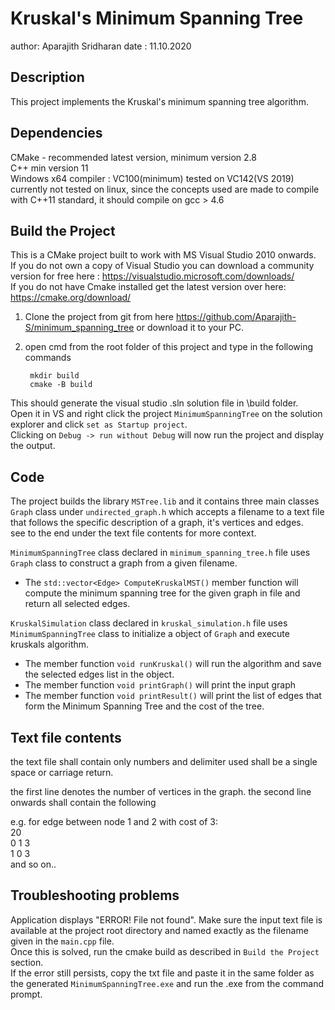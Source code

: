 # Kruskal's Minimum Spanning Tree
author: Aparajith Sridharan
date : 11.10.2020

## Description
This project implements the Kruskal's minimum spanning tree algorithm.

## Dependencies
CMake - recommended latest version, minimum version 2.8  
C++ min version 11  
Windows x64 compiler : VC100(minimum) tested on VC142(VS 2019)  
currently not tested on linux, since the concepts used are made to compile with C++11 standard, it should compile on gcc > 4.6

## Build the Project
This is a CMake project built to work with MS Visual Studio 2010 onwards.  
If you do not own a copy of Visual Studio you can download a community version for free here : https://visualstudio.microsoft.com/downloads/  
If you do not have Cmake installed get the latest version over here: https://cmake.org/download/

1. Clone the project from git from here https://github.com/Aparajith-S/minimum_spanning_tree or download it to your PC.
2. open cmd from the root folder of this project and type in the following commands
	
		mkdir build  
		cmake -B build  

This should generate the visual studio .sln solution file in \build folder.  
Open it in VS and right click the project `MinimumSpanningTree` on the solution explorer and click `set as Startup project`.  
Clicking on `Debug -> run without Debug` will now run the project and display the output.  

## Code
The project builds the library `MSTree.lib` and it contains three main classes
`Graph` class under `undirected_graph.h` which accepts a filename to a text file that follows the specific description of a graph, it's vertices and edges.  
see to the end under the text file contents for more context.  

`MinimumSpanningTree` class declared in `minimum_spanning_tree.h` file uses `Graph` class to construct a graph from a given filename.
 - The `std::vector<Edge> ComputeKruskalMST()` member function will compute the minimum spanning tree for the given graph in file and return all selected edges.

`KruskalSimulation` class declared in `kruskal_simulation.h` file uses `MinimumSpanningTree` class to initialize a object of `Graph` and execute kruskals algorithm.
 - The member function `void runKruskal()` will run the algorithm and save the selected edges list in the object.
 - The member function `void printGraph()` will print the input graph
 - The member function `void printResult()` will print the list of edges that form the Minimum Spanning Tree and the cost of the tree.

## Text file contents
the text file shall contain only numbers and delimiter used shall be a single space or carriage return.  

the first line denotes the number of vertices in the graph.
the second line onwards shall contain the following 


e.g. for edge between node 1 and 2 with cost of 3:  
20  
0 1 3  
1 0 3  
and so on..  

## Troubleshooting problems
Application displays "ERROR! File not found". 
Make sure the input text file is available at the project root directory and named exactly as the filename given in the `main.cpp` file.  
Once this is solved, run the cmake build as described in `Build the Project` section.  
If the error still persists, copy the txt file and paste it in the same folder as the generated `MinimumSpanningTree.exe`  and run the .exe from the command prompt.
